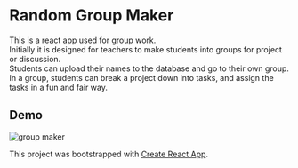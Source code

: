# Random Group Maker
This is a react app used for group work. <br>
Initially it is designed for teachers to make students into groups for project or discussion. <br>
Students can upload their names to the database and go to their own group. In a group, students can break a project down into tasks, and assign the tasks in a fun and fair way.

## Demo
![group maker](https://user-images.githubusercontent.com/42094387/50043264-ea310700-00ab-11e9-96a0-72e9d791b9bb.gif)

This project was bootstrapped with [Create React App](https://github.com/facebook/create-react-app).


